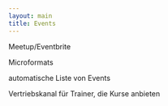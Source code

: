 ```yaml
---
layout: main
title: Events
---
```



Meetup/Eventbrite

Microformats

automatische Liste von Events


Vertriebskanal für Trainer, die Kurse anbieten

